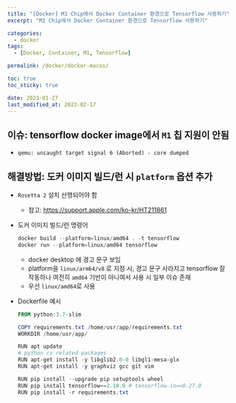 ```yaml
---
title: "[Docker] M1 Chip에서 Docker Container 환경으로 Tensorflow 사용하기"
excerpt: "M1 Chip에서 Docker Container 환경으로 Tensorflow 사용하기"

categories:
  - docker
tags:
  - [Docker, Container, M1, Tensorflow]

permalink: /docker/docker-macos/

toc: true
toc_sticky: true

date: 2023-01-27
last_modified_at: 2023-02-17
---
```


## 이슈: tensorflow docker image에서 `M1` 칩 지원이 안됨
- `qemu: uncaught target signal 6 (Aborted) - core dumped`

## 해결방법:  도커 이미지 빌드/런 시 `platform` 옵션 추가
- `Rosetta 2` 설치 선행되어야 함
  
  - 참고: https://support.apple.com/ko-kr/HT211861

- 도커 이미지 빌드/런 명령어
  
  ```powershell
  docker build --platform=linux/amd64 . -t tensorflow
  docker run --platform=linux/amd64 tensorflow
  ```
  - docker desktop 에 경고 문구 보임
  - platform을 `linux/arm64/v8` 로 지정 시, 경고 문구 사라지고 tensorflow 잘 작동하나 여전히 `amd64` 기반이 아니여서 사용 시 일부 이슈 존재
  - 우선 `linux/amd64`로 사용
  

- Dockerfile 예시
  
  ```powershell
  FROM python:3.7-slim
  
  COPY requirements.txt /home/usr/app/requirements.txt
  WORKDIR /home/usr/app/
  
  RUN apt update
  # python cv related packages
  RUN apt-get install -y libglib2.0-0 libgl1-mesa-glx
  RUN apt-get install -y graphviz gcc git vim
  
  RUN pip install --upgrade pip setuptools wheel
  RUN pip install tensorflow==2.10.0 # tensorflow-io==0.27.0
  RUN pip install -r requirements.txt
  ```
